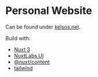 # Personal Website

Can be found under [kelsos.net](https://kelsos.net).

Build with:
- [Nuxt 3](https://nuxt.com)
- [NuxtLabs UI](https://ui.nuxtlabs.com) 
- [@nuxt/content](https://content.nuxtjs.org)
- [tailwind](https://tailwindcss.com/)